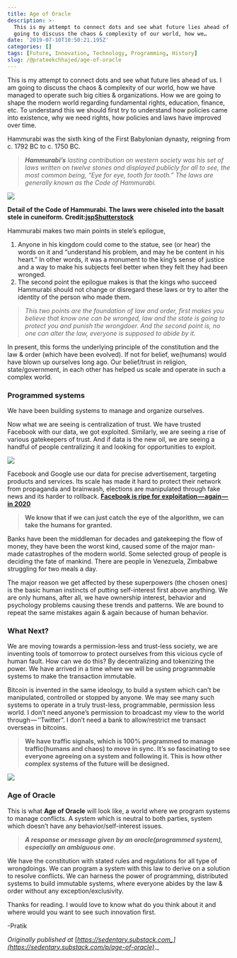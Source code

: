 ```yaml
---
title: Age of Oracle
description: >-
  This is my attempt to connect dots and see what future lies ahead of us. I am
  going to discuss the chaos & complexity of our world, how we…
date: '2019-07-10T10:50:21.195Z'
categories: []
tags: [Future, Innovation, Technology, Programming, History]
slug: /@prateekchhajed/age-of-oracle
---
```


This is my attempt to connect dots and see what future lies ahead of us. I am going to discuss the chaos & complexity of our world, how we have managed to operate such big cities & organizations. How we are going to shape the modern world regarding fundamental rights, education, finance, etc. To understand this we should first try to understand how policies came into existence, why we need rights, how policies and laws have improved over time.

Hammurabi was the sixth king of the First Babylonian dynasty, reigning from c. 1792 BC to c. 1750 BC.

> **_Hammurabi’s_** _lasting contribution on western society was his set of laws written on twelve stones and displayed publicly for all to see, the most common being, “Eye for eye, tooth for tooth.” The laws are generally known as the Code of Hammurabi._

![](https://cdn-images-1.medium.com/max/800/0*KDbVOQx57V8ardHL.jpeg)

**Detail of the Code of Hammurabi. The laws were chiseled into the basalt stele in cuneiform. Credit:**[**jsp**](http://www.shutterstock.com/gallery-8918p1.html)[**Shutterstock**](http://www.shutterstock.com/)

Hammurabi makes two main points in stele’s epilogue,

1.  Anyone in his kingdom could come to the statue, see (or hear) the words on it and “understand his problem, and may he be content in his heart.” In other words, it was a monument to the king’s sense of justice and a way to make his subjects feel better when they felt they had been wronged.
2.  The second point the epilogue makes is that the kings who succeed Hammurabi should not change or disregard these laws or try to alter the identity of the person who made them.

> _This two points are the foundation of law and order, first makes you believe that know one can be wronged, law and the state is going to protect you and punish the wrongdoer. And the second point is, no one can alter the law, everyone is supposed to abide by it._

In present, this forms the underlying principle of the constitution and the law & order (which have been evolved). If not for belief, we(humans) would have blown up ourselves long ago. Our belief/trust in religion, state/government, in each other has helped us scale and operate in such a complex world.

### Programmed systems

We have been building systems to manage and organize ourselves.

Now what we are seeing is centralization of trust. We have trusted Facebook with our data, we got exploited. Similarly, we are seeing a rise of various gatekeepers of trust. And if data is the new oil, we are seeing a handful of people centralizing it and looking for opportunities to exploit.

![](https://cdn-images-1.medium.com/max/800/0*vWVBlneyhW82UswT.png)

Facebook and Google use our data for precise advertisement, targeting products and services. Its scale has made it hard to protect their network from propaganda and brainwash, elections are manipulated through fake news and its harder to rollback. [**Facebook is ripe for exploitation — again — in 2020**](https://www.theguardian.com/commentisfree/2019/jul/09/facebook-is-ripe-for-exploitation-again-in-2020)

> **We know that if we can just catch the eye of the algorithm, we can take the humans for granted.**

Banks have been the middleman for decades and gatekeeping the flow of money, they have been the worst kind, caused some of the major man-made catastrophes of the modern world. Some selected group of people is deciding the fate of mankind. There are people in Venezuela, Zimbabwe struggling for two meals a day.

The major reason we get affected by these superpowers (the chosen ones) is the basic human instincts of putting self-interest first above anything. We are only humans, after all, we have ownership interest, behavior and psychology problems causing these trends and patterns. We are bound to repeat the same mistakes again & again because of human behavior.

### What Next?

We are moving towards a permission-less and trust-less society, we are inventing tools of tomorrow to protect ourselves from this vicious cycle of human fault. How can we do this? By decentralizing and tokenizing the power. We have arrived in a time where we will be using programmable systems to make the transaction immutable.

Bitcoin is invented in the same ideology, to build a system which can’t be manipulated, controlled or stopped by anyone. We may see many such systems to operate in a truly trust-less, programmable, permission less world. I don’t need anyone’s permission to broadcast my view to the world through — ‘’Twitter”. I don’t need a bank to allow/restrict me transact overseas in bitcoins.

> **We have traffic signals, which is 100% programmed to manage traffic(humans and chaos) to move in sync. It’s so fascinating to see everyone agreeing on a system and following it. This is how other complex systems of the future will be designed.**

![](https://cdn-images-1.medium.com/max/800/0*5bS_nMU9J2aXCmoA.jpeg)

### Age of Oracle

This is what **Age of Oracle** will look like, a world where we program systems to manage conflicts. A system which is neutral to both parties, system which doesn’t have any behavior/self-interest issues.

> **_A response or message given by an oracle(programmed system), especially an ambiguous one._**

We have the constitution with stated rules and regulations for all type of wrongdoings. We can program a system with this law to derive on a solution to resolve conflicts. We can harness the power of programming, distributed systems to build immutable systems, where everyone abides by the law & order without any exception/exclusivity.

Thanks for reading. I would love to know what do you think about it and where would you want to see such innovation first.

\-Pratik

_Originally published at_ [_https://sedentary.substack.com_](https://sedentary.substack.com/p/age-of-oracle)_._

